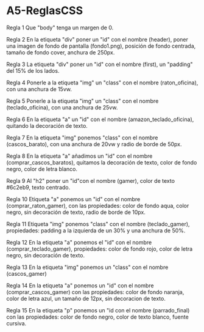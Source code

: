 # A5-ReglasCSS

Regla 1
Que "body" tenga un margen de 0.

Regla 2
En la etiqueta "div" poner un "id" con el nombre (header), poner una imagen de fondo de pantalla (fondo1.png), posición de fondo centrada, tamaño de fondo cover, anchura de 250px.

Regla 3
La etiqueta "div" poner un "id" con el nombre (first), un "padding" del 15% de los lados.

Regla 4
Ponerle a la etiqueta "img" un "class" con el nombre (raton_oficina), con una anchura de 15vw.

Regla 5
Ponerle a la etiqueta "img" un "class" con el nombre (teclado_oficina), con una anchura de 25vw.

Regla 6
En la etiqueta "a" un "id" con el nombre (amazon_teclado_oficina), quitando la decoración de texto.

Regla 7
En la etiqueta "img" ponemos "class" con el nombre (cascos_barato), con una anchura de 20vw y radio de borde de 50px.

Regla 8
En la etiqueta "a" añadimos un "id" con el nombre (comprar_cascos_baratos), quitamos la decoración de texto, color de fondo negro, color de letra blanco.

Regla 9
Al "h2" poner un "id"con el nombre (gamer), color de texto #6c2eb9, texto centrado.

Regla 10
Etiqueta "a" ponemos un "id" con el nombre (comprar_raton_gamer), con las propiedades: color de fondo aqua, color negro, sin decoración de texto, radio de borde de 10px.

Regla 11
Etiqueta "img" ponemos "class" con el nombre (teclado_gamer), propiedades: padding a la izquierda de un 30% y una anchura de 50%.

Regla 12
En la etiqueta "a" ponemos el "id" con el nombre (comprar_teclado_gamer), propiedades: color de fondo rojo, color de letra negro, sin decoración de texto.

Regla 13
En la etiqueta "img" ponemos un "class" con el nombre (cascos_gamer)

Regla 14
En la etiqueta "a" ponemos un "id" con el nombre (comprar_cascos_gamer) con las propiedades: color de fondo naranja, color de letra azul, un tamaño de 12px, sin decoracion de texto.

Regla 15
En la etiqueta "p" ponemos un "id con el nombre (parrado_final) con las propiedades: color de fondo negro, color de texto blanco, fuente cursiva.